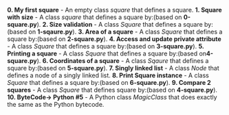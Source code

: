 **0. My first square** - An empty class *square* that defines a square.
**1. Square with size** - A class *square* that defines a square by:(based on **0-square.py**).
**2. Size validation** - A class *Square* that defines a square by:(based on **1-sqaure.py**).
**3. Area of a square** - A class *Square* that defines a square by:(based on **2-square.py**).
**4. Access and update private attribute** - A class *Square* that defines a square by:(based on **3-square.py**).
**5. Printing a square** - A class *Square* that defines a square by:(based on**4-square.py**).
**6. Coordinates of a square** - A class *Sqaure* that defines a square by:(based on **5-square.py**).
**7. Singly linked list** - A class *Node* that defines a node of a singly linked list.
**8. Print Square instance** - A class *Square* that defines a square by:(based on **6-square.py**).
**9. Compare 2 squares** - A class *Square* that defines  square by:(based on **4-square.py**).
**10. ByteCode-> Python #5** - A Python class *MagicClass* that does exactly the same as the Python bytecode.
